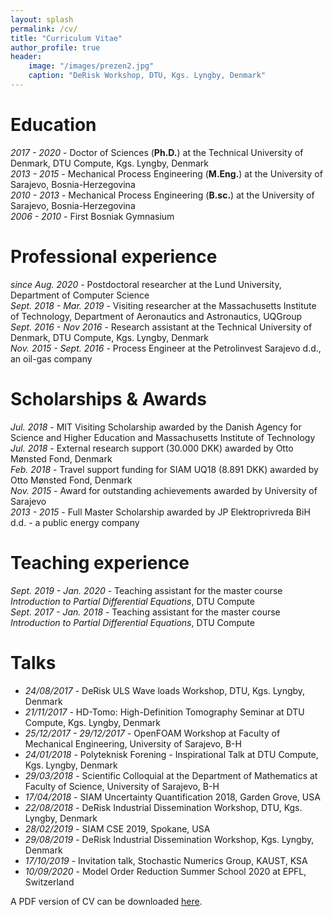 ```yaml
---
layout: splash
permalink: /cv/
title: "Curriculum Vitae"
author_profile: true
header:
    image: "/images/prezen2.jpg"
    caption: "DeRisk Workshop, DTU, Kgs. Lyngby, Denmark"
---
```


# Education
*2017 - 2020* - Doctor of Sciences (**Ph.D.**) at the Technical University of Denmark, DTU Compute, Kgs. Lyngby, Denmark<br/>
*2013 - 2015* - Mechanical Process Engineering (**M.Eng.**) at the University of Sarajevo, Bosnia-Herzegovina<br/>
*2010 - 2013* - Mechanical Process Engineering (**B.sc.**) at the University of Sarajevo, Bosnia-Herzegovina<br/>
*2006 - 2010* - First Bosniak Gymnasium

# Professional experience
*since Aug. 2020* - Postdoctoral researcher at the Lund University, Department of Computer Science<br/>
*Sept. 2018 - Mar. 2019* - Visiting researcher at the Massachusetts Institute of Technology, Department of Aeronautics and Astronautics, UQGroup<br/>
*Sept. 2016 - Nov 2016* - Research assistant at the Technical University of Denmark, DTU Compute, Kgs. Lyngby, Denmark<br/>
*Nov. 2015 - Sept. 2016* - Process Engineer at the Petrolinvest Sarajevo d.d., an oil-gas company

# Scholarships & Awards
*Jul. 2018* - MIT Visiting Scholarship awarded by the Danish Agency for Science and Higher Education and Massachusetts Institute of Technology<br/>
*Jul. 2018* - External research support (30.000 DKK) awarded by Otto Mønsted Fond, Denmark<br/>
*Feb. 2018* - Travel support funding for SIAM UQ18 (8.891 DKK) awarded by Otto Mønsted Fond, Denmark<br/>
*Nov. 2015* - Award for outstanding achievements awarded by University of Sarajevo<br/>
*2013 - 2015* - Full Master Scholarship awarded by JP Elektroprivreda BiH d.d. - a public energy company<br/>

# Teaching experience
*Sept. 2019 - Jan. 2020* - Teaching assistant for the master course *Introduction to Partial Differential Equations*, DTU Compute<br/>
*Sept. 2017 - Jan. 2018* - Teaching assistant for the master course *Introduction to Partial Differential Equations*, DTU Compute

# Talks
* *24/08/2017* - DeRisk ULS Wave loads Workshop, DTU, Kgs. Lyngby, Denmark<br/>
* *21/11/2017* - HD-Tomo: High-Definition Tomography Seminar at DTU Compute, Kgs. Lyngby, Denmark<br/>
* *25/12/2017 - 29/12/2017* - OpenFOAM Workshop at Faculty of Mechanical Engineering, University of Sarajevo, B-H<br/>
* *24/01/2018* - Polyteknisk Forening - Inspirational Talk at DTU Compute, Kgs. Lyngby, Denmark<br/>
* *29/03/2018* - Scientific Colloquial at the Department of Mathematics at Faculty of Science, University of Sarajevo, B-H<br/>
* *17/04/2018* - SIAM Uncertainty Quantification 2018, Garden Grove, USA<br/>
* *22/08/2018* - DeRisk Industrial Dissemination Workshop, DTU, Kgs. Lyngby, Denmark<br/>
* *28/02/2019* - SIAM CSE 2019, Spokane, USA<br/>
* *29/08/2019* - DeRisk Industrial Dissemination Workshop, Kgs. Lyngby, Denmark<br/>
* *17/10/2019* - Invitation talk, Stochastic Numerics Group, KAUST, KSA<br/>
* *10/09/2020* - Model Order Reduction Summer School 2020 at EPFL, Switzerland<br/>


 <i class="fas fa-file-pdf"></i> A PDF version of CV can be downloaded [here](https://www.dropbox.com/s/gdhjz94zsuts3rk/CV_Kenan_Sehic.pdf?dl=0).